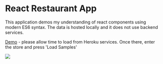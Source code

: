 # React Restaurant App
This application demos my understanding of react components using modern ES6 syntax. The data is hosted locally and it does not use backend services.

[Demo](https://reactcatchotd.herokuapp.com/) - please allow time to load from Heroku services. Once there, enter the store and press 'Load Samples'

![](https://i.imgur.com/Hk1a9Sp.png)
